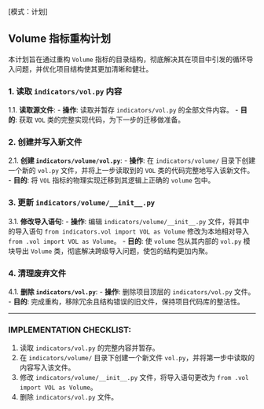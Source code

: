 [模式：计划]

## Volume 指标重构计划

本计划旨在通过重构 `Volume` 指标的目录结构，彻底解决其在项目中引发的循环导入问题，并优化项目结构使其更加清晰和健壮。

### 1. 读取 `indicators/vol.py` 内容

1.1. **读取源文件**:
    - **操作**: 读取并暂存 `indicators/vol.py` 的全部文件内容。
    - **目的**: 获取 `VOL` 类的完整实现代码，为下一步的迁移做准备。

### 2. 创建并写入新文件

2.1. **创建 `indicators/volume/vol.py`**:
    - **操作**: 在 `indicators/volume/` 目录下创建一个新的 `vol.py` 文件，并将上一步读取到的 `VOL` 类的代码完整地写入该新文件。
    - **目的**: 将 `VOL` 指标的物理实现迁移到其逻辑上正确的 `volume` 包中。

### 3. 更新 `indicators/volume/__init__.py`

3.1. **修改导入语句**:
    - **操作**: 编辑 `indicators/volume/__init__.py` 文件，将其中的导入语句 `from indicators.vol import VOL as Volume` 修改为本地相对导入 `from .vol import VOL as Volume`。
    - **目的**: 使 `volume` 包从其内部的 `vol.py` 模块导出 `Volume` 类，彻底解决跨级导入问题，使包的结构更加内聚。

### 4. 清理废弃文件

4.1. **删除 `indicators/vol.py`**:
    - **操作**: 删除项目顶层的 `indicators/vol.py` 文件。
    - **目的**: 完成重构，移除冗余且结构错误的旧文件，保持项目代码库的整洁性。

---
### IMPLEMENTATION CHECKLIST:

1.  读取 `indicators/vol.py` 的完整内容并暂存。
2.  在 `indicators/volume/` 目录下创建一个新文件 `vol.py`，并将第一步中读取的内容写入该文件。
3.  修改 `indicators/volume/__init__.py` 文件，将导入语句更改为 `from .vol import VOL as Volume`。
4.  删除 `indicators/vol.py` 文件。 